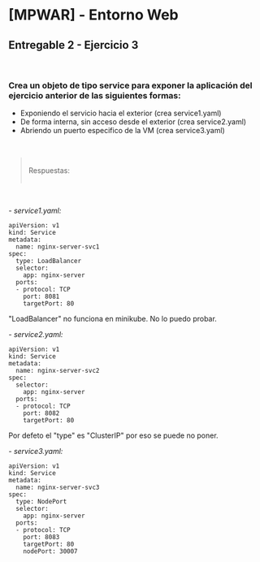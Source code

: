 # [MPWAR] - Entorno Web
## Entregable 2 - Ejercicio 3

<br>

### Crea un objeto de tipo service para exponer la aplicación del ejercicio anterior de las siguientes formas:

- Exponiendo el servicio hacia el exterior (crea service1.yaml)
- De forma interna, sin acceso desde el exterior (crea service2.yaml)
- Abriendo un puerto especifico de la VM (crea service3.yaml)

<br>

> <br>
> Respuestas:
> <br>
> <br>

<br>

_- service1.yaml:_

```
apiVersion: v1
kind: Service
metadata:
  name: nginx-server-svc1
spec:
  type: LoadBalancer
  selector:
    app: nginx-server
  ports:
  - protocol: TCP
    port: 8081
    targetPort: 80
```

"LoadBalancer" no funciona en minikube. No lo puedo probar.

_- service2.yaml:_

```
apiVersion: v1
kind: Service
metadata:
  name: nginx-server-svc2
spec:
  selector:
    app: nginx-server
  ports:
  - protocol: TCP
    port: 8082
    targetPort: 80
```

Por defeto el "type" es "ClusterIP" por eso se puede no poner.

_- service3.yaml:_

```
apiVersion: v1
kind: Service
metadata:
  name: nginx-server-svc3
spec:
  type: NodePort
  selector:
    app: nginx-server
  ports:
  - protocol: TCP
    port: 8083
    targetPort: 80
    nodePort: 30007
```